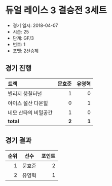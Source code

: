 # 듀얼 레이스 3 결승전 3세트

- 경기 일시: 2018-04-07
- 시즌: 25
- 단계: GF/3
- 번호: 1
- 포맷: 2선승제





## 경기 진행

| 트랙 | 문호준 | 유영혁 |
|:---|---:|---:|
| 빌리지 붐힐터널 | 1 | 0 |
| 아이스 설산 다운힐 | 0 | 1 |
| 네모 산타의 비밀공간 | 1 | 0 |
| __total__ | __2__ | __1__ |




## 경기 결과

| 순위 | 선수 | 포인트 |
|---:|:---:|---:|
| 1 | 문호준 | 2 |
| 2 | 유영혁 | 1 |

